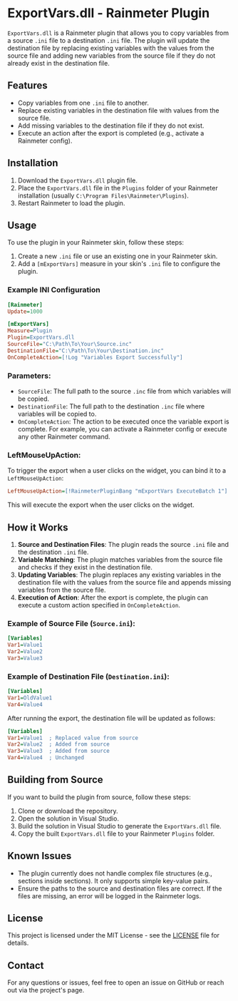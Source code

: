 # ExportVars.dll - Rainmeter Plugin

`ExportVars.dll` is a Rainmeter plugin that allows you to copy variables from a source `.ini` file to a destination `.ini` file. The plugin will update the destination file by replacing existing variables with the values from the source file and adding new variables from the source file if they do not already exist in the destination file.

## Features

- Copy variables from one `.ini` file to another.
- Replace existing variables in the destination file with values from the source file.
- Add missing variables to the destination file if they do not exist.
- Execute an action after the export is completed (e.g., activate a Rainmeter config).

## Installation

1. Download the `ExportVars.dll` plugin file.
2. Place the `ExportVars.dll` file in the `Plugins` folder of your Rainmeter installation (usually `C:\Program Files\Rainmeter\Plugins`).
3. Restart Rainmeter to load the plugin.

## Usage

To use the plugin in your Rainmeter skin, follow these steps:

1. Create a new `.ini` file or use an existing one in your Rainmeter skin.
2. Add a `[mExportVars]` measure in your skin's `.ini` file to configure the plugin.

### Example INI Configuration

```ini
[Rainmeter]
Update=1000

[mExportVars]
Measure=Plugin
Plugin=ExportVars.dll
SourceFile="C:\Path\To\Your\Source.inc"
DestinationFile="C:\Path\To\Your\Destination.inc"
OnCompleteAction=[!Log "Variables Export Successfully"]
```

### Parameters:

- `SourceFile`: The full path to the source `.inc` file from which variables will be copied.
- `DestinationFile`: The full path to the destination `.inc` file where variables will be copied to.
- `OnCompleteAction`: The action to be executed once the variable export is complete. For example, you can activate a Rainmeter config or execute any other Rainmeter command.

### LeftMouseUpAction:

To trigger the export when a user clicks on the widget, you can bind it to a `LeftMouseUpAction`:

```ini
LeftMouseUpAction=[!RainmeterPluginBang "mExportVars ExecuteBatch 1"]
```

This will execute the export when the user clicks on the widget.

## How it Works

1. **Source and Destination Files**: The plugin reads the source `.ini` file and the destination `.ini` file.
2. **Variable Matching**: The plugin matches variables from the source file and checks if they exist in the destination file.
3. **Updating Variables**: The plugin replaces any existing variables in the destination file with the values from the source file and appends missing variables from the source file.
4. **Execution of Action**: After the export is complete, the plugin can execute a custom action specified in `OnCompleteAction`.

### Example of Source File (`Source.ini`):

```ini
[Variables]
Var1=Value1
Var2=Value2
Var3=Value3
```

### Example of Destination File (`Destination.ini`):

```ini
[Variables]
Var1=OldValue1
Var4=Value4
```

After running the export, the destination file will be updated as follows:

```ini
[Variables]
Var1=Value1  ; Replaced value from source
Var2=Value2  ; Added from source
Var3=Value3  ; Added from source
Var4=Value4  ; Unchanged
```

## Building from Source

If you want to build the plugin from source, follow these steps:

1. Clone or download the repository.
2. Open the solution in Visual Studio.
3. Build the solution in Visual Studio to generate the `ExportVars.dll` file.
4. Copy the built `ExportVars.dll` file to your Rainmeter `Plugins` folder.

## Known Issues

- The plugin currently does not handle complex file structures (e.g., sections inside sections). It only supports simple key-value pairs.
- Ensure the paths to the source and destination files are correct. If the files are missing, an error will be logged in the Rainmeter logs.

## License

This project is licensed under the MIT License - see the [LICENSE](LICENSE) file for details.

## Contact

For any questions or issues, feel free to open an issue on GitHub or reach out via the project's page.

